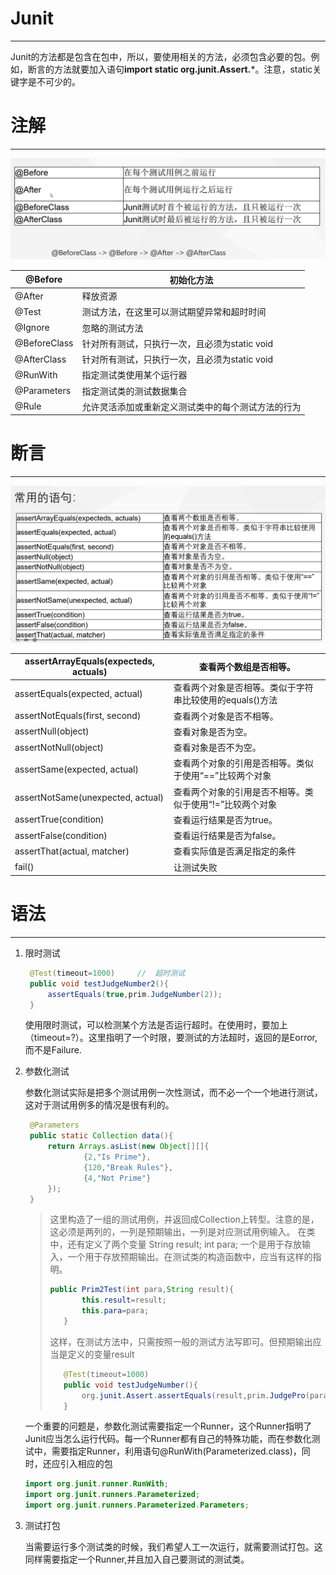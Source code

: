 # Junit

---

Junit的方法都是包含在包中，所以，要使用相关的方法，必须包含必要的包。例如，断言的方法就要加入语句**import static org.junit.Assert.***。注意，static关键字是不可少的。



# 注解

---

![image-20231011190957161](Pictures/image-20231011190957161.png)

| @Before      | 初始化方法                                         |
| ------------ | -------------------------------------------------- |
| @After       | 释放资源                                           |
| @Test        | 测试方法，在这里可以测试期望异常和超时时间         |
| @Ignore      | 忽略的测试方法                                     |
| @BeforeClass | 针对所有测试，只执行一次，且必须为static void      |
| @AfterClass  | 针对所有测试，只执行一次，且必须为static void      |
| @RunWith     | 指定测试类使用某个运行器                           |
| @Parameters  | 指定测试类的测试数据集合                           |
| @Rule        | 允许灵活添加或重新定义测试类中的每个测试方法的行为 |

# 断言

---

![image-20231011191039108](Pictures/image-20231011191039108.png)

| assertArrayEquals(expecteds,  actuals) | 查看两个数组是否相等。                                   |
| -------------------------------------- | -------------------------------------------------------- |
| assertEquals(expected,  actual)        | 查看两个对象是否相等。类似于字符串比较使用的equals()方法 |
| assertNotEquals(first,  second)        | 查看两个对象是否不相等。                                 |
| assertNull(object)                     | 查看对象是否为空。                                       |
| assertNotNull(object)                  | 查看对象是否不为空。                                     |
| assertSame(expected,  actual)          | 查看两个对象的引用是否相等。类似于使用“==”比较两个对象   |
| assertNotSame(unexpected,  actual)     | 查看两个对象的引用是否不相等。类似于使用“!=”比较两个对象 |
| assertTrue(condition)                  | 查看运行结果是否为true。                                 |
| assertFalse(condition)                 | 查看运行结果是否为false。                                |
| assertThat(actual,  matcher)           | 查看实际值是否满足指定的条件                             |
| fail()                                 | 让测试失败                                               |



# 语法

---

1. 限时测试

   ```java
   	@Test(timeout=1000)		//	超时测试
   	public void testJudgeNumber2(){
   		assertEquals(true,prim.JudgeNumber(2));
   	}
   ```

   使用限时测试，可以检测某个方法是否运行超时。在使用时，要加上（timeout=?）。这里指明了一个时限，要测试的方法超时，返回的是Eorror,而不是Failure.

2. 参数化测试

   参数化测试实际是把多个测试用例一次性测试，而不必一个一个地进行测试，这对于测试用例多的情况是很有利的。

   ```java
   	@Parameters
   	public static Collection data(){
   		return Arrays.asList(new Object[][]{
   				{2,"Is Prime"},
   				{120,"Break Rules"},
   				{4,"Not Prime"}
   		});
   	}
   ```

   > 这里构造了一组的测试用例，并返回成Collection上转型。注意的是，这必须是两列的，一列是预期输出，一列是对应测试用例输入。
   > 在类中，还有定义了两个变量
   > String result; int para;
   > 一个是用于存放输入，一个用于存放预期输出。在测试类的构造函数中，应当有这样的指明。
   >
   > ```java
   > public Prim2Test(int para,String result){
   > 		this.result=result;
   > 		this.para=para;
   > 	}
   > 
   > ```
   >
   > 这样，在测试方法中，只需按照一般的测试方法写即可。但预期输出应当是定义的变量result
   >
   > ```java
   > 	@Test(timeout=1000)
   > 	public void testJudgeNumber(){
   > 		org.junit.Assert.assertEquals(result,prim.JudgePro(para));
   > 	}
   > ```

   一个重要的问题是，参数化测试需要指定一个Runner，这个Runner指明了Junit应当怎么运行代码。每一个Runner都有自己的特殊功能，而在参数化测试中，需要指定Runner，利用语句@RunWith(Parameterized.class)，同时，还应引入相应的包

   ```java
   import org.junit.runner.RunWith;
   import org.junit.runners.Parameterized;
   import org.junit.runners.Parameterized.Parameters;
   ```

3. 测试打包

   当需要运行多个测试类的时候，我们希望人工一次运行，就需要测试打包。这同样需要指定一个Runner,并且加入自己要测试的测试类。

   
